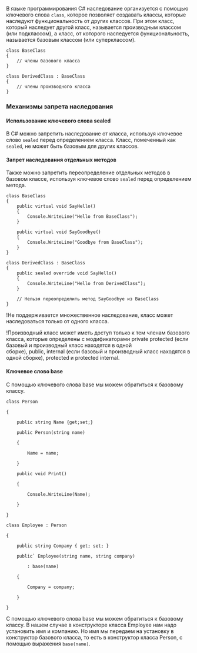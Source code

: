 В языке программирования C# наследование организуется с помощью ключевого слова `class`, которое позволяет создавать классы, которые наследуют функциональность от других классов. При этом класс, который наследует другой класс, называется производным классом (или подклассом), а класс, от которого наследуется функциональность, называется базовым классом (или суперклассом).

```CSharp
class BaseClass
{
    // члены базового класса
}

class DerivedClass : BaseClass
{
    // члены производного класса
}

```

### Механизмы запрета наследования

#### Использование ключевого слова sealed

В C# можно запретить наследование от класса, используя ключевое слово `sealed` перед определением класса. Класс, помеченный как `sealed`, не может быть базовым для других классов.

#### Запрет наследования отдельных методов

Также можно запретить переопределение отдельных методов в базовом классе, используя ключевое слово `sealed` перед определением метода.

```CSharp
class BaseClass
{
    public virtual void SayHello()
    {
        Console.WriteLine("Hello from BaseClass");
    }

    public virtual void SayGoodbye()
    {
        Console.WriteLine("Goodbye from BaseClass");
    }
}

class DerivedClass : BaseClass
{
    public sealed override void SayHello()
    {
        Console.WriteLine("Hello from DerivedClass");
    }

    // Нельзя переопределить метод SayGoodbye из BaseClass
}

```

!Не поддерживается множественное наследование, класс может наследоваться только от одного класса.

!Производный класс может иметь доступ только к тем членам базового класса, которые определены с модификаторами private protected (если базовый и производный класс находятся в одной сборке), public, internal (если базовый и производный класс находятся в одной сборке), protected и protected internal.

#### Ключевое слово base

С помощью ключевого слова base мы можем обратиться к базовому классу.

```CSharp
class Person

{

    public string Name {get;set;}

    public Person(string name)

    {

        Name = name;

    }

    public void Print()

    {

        Console.WriteLine(Name);

    }

}

class Employee : Person

{

    public string Company { get; set; }

    public` Employee(string name, string company)

        : base(name)

    {

        Company = company;

    }

}
```
С помощью ключевого слова base мы можем обратиться к базовому классу. В нашем случае в конструкторе класса Employee нам надо установить имя и компанию. Но имя мы передаем на установку в конструктор базового класса, то есть в конструктор класса Person, с помощью выражения `base(name)`.

